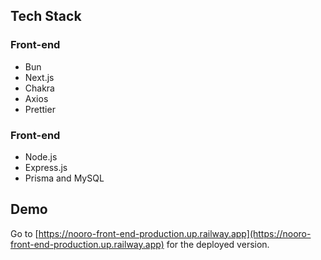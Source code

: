 ## Tech Stack

### Front-end

- Bun
- Next.js
- Chakra
- Axios
- Prettier

### Front-end

- Node.js
- Express.js
- Prisma and MySQL

## Demo

Go to [https://nooro-front-end-production.up.railway.app](https://nooro-front-end-production.up.railway.app) for the deployed version.
